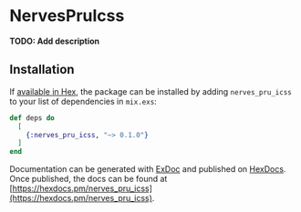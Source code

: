# NervesPruIcss

**TODO: Add description**

## Installation

If [available in Hex](https://hex.pm/docs/publish), the package can be installed
by adding `nerves_pru_icss` to your list of dependencies in `mix.exs`:

```elixir
def deps do
  [
    {:nerves_pru_icss, "~> 0.1.0"}
  ]
end
```

Documentation can be generated with [ExDoc](https://github.com/elixir-lang/ex_doc)
and published on [HexDocs](https://hexdocs.pm). Once published, the docs can
be found at [https://hexdocs.pm/nerves_pru_icss](https://hexdocs.pm/nerves_pru_icss).

